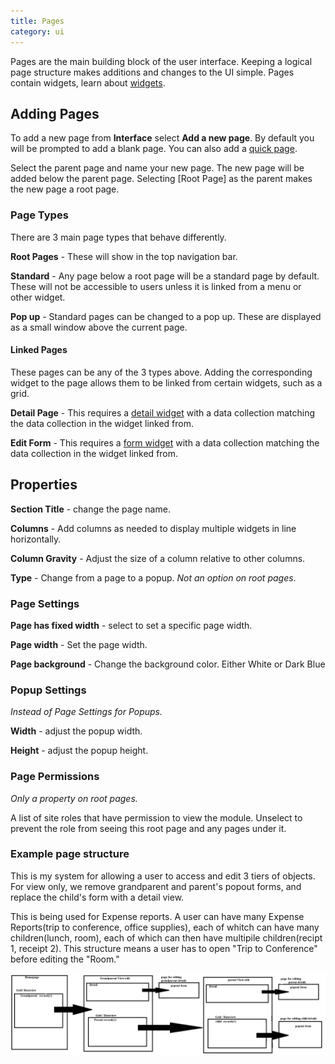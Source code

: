 ```yaml
---
title: Pages
category: ui
---
```


Pages are the main building block of the user interface. Keeping a logical page structure makes additions and changes to the UI simple. Pages contain widgets, learn about [widgets](../widgets/Widgets.md).

## Adding Pages

To add a new page from **Interface** select **Add a new page**. By default you will be prompted to add a blank page. You can also add a [quick page](quickPage/QuickPage.md).

Select the parent page and name your new page. The new page will be added below the parent page. Selecting [Root Page] as the parent makes the new page a root page.

### Page Types

There are 3 main page types that behave differently.

**Root Pages** - These will show in the top navigation bar.

**Standard** - Any page below a root page will be a standard page by default. These will not be accessible to users unless it is linked from a menu or other widget.

**Pop up** - Standard pages can be changed to a pop up. These are displayed as a small window above the current page.

#### Linked Pages

These pages can be any of the 3 types above. Adding the corresponding widget to the page allows them to be linked from certain widgets, such as a grid.

**Detail Page** - This requires a [detail widget](../widgets/detail/Detail.md) with a data collection matching the data collection in the widget linked from.

**Edit Form** - This requires a [form widget](../widgets/form/Form.md) with a data collection matching the data collection in the widget linked from.

## Properties

**Section Title** - change the page name.

**Columns** - Add columns as needed to display multiple widgets in line horizontally.

**Column Gravity** - Adjust the size of a column relative to other columns.

**Type** - Change from a page to a popup. _Not an option on root pages_.

### Page Settings

**Page has fixed width** - select to set a specific page width.

**Page width** - Set the page width.

**Page background** - Change the background color. Either White or Dark Blue

### Popup Settings

_Instead of Page Settings for Popups._

**Width** - adjust the popup width.

**Height** - adjust the popup height.

### Page Permissions

_Only a property on root pages._

A list of site roles that have permission to view the module. Unselect to prevent the role from seeing this root page and any pages under it.

### Example page structure

This is my system for allowing a user to access and edit 3 tiers of objects. For view only, we remove grandparent and parent's popout forms, and replace the child's form with a detail view.

This is being used for Expense reports. A user can have many Expense Reports(trip to conference, office supplies), each of whitch can have many children(lunch, room), each of which can then have multipile children(recipt 1, receipt 2).
This structure means a user has to open "Trip to Conference" before editing the "Room."

![alt_text](pagestructureexample1.png "image_tooltip")
